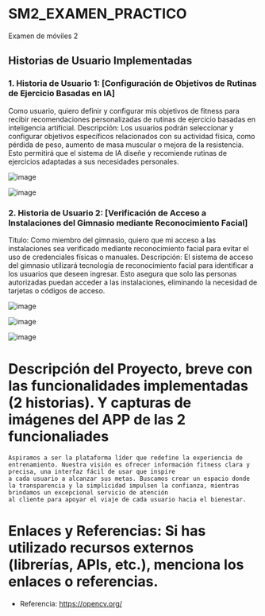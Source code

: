 # SM2_EXAMEN_PRACTICO
Examen de móviles 2

## Historias de Usuario Implementadas

### 1. Historia de Usuario 1: [Configuración de Objetivos de Rutinas de Ejercicio Basadas en IA]

Como usuario, quiero definir y configurar mis objetivos de fitness para recibir recomendaciones personalizadas de rutinas de ejercicio basadas en inteligencia artificial.
Descripción:
Los usuarios podrán seleccionar y configurar objetivos específicos relacionados con su actividad física, como pérdida de peso, aumento de masa muscular o mejora de la resistencia. Esto permitirá que el sistema de IA diseñe y recomiende rutinas de ejercicios adaptadas a sus necesidades personales.

![image](https://github.com/user-attachments/assets/6a97f7e7-bcdf-4950-a4a3-feebb8f5cc51)



![image](https://github.com/user-attachments/assets/ffa5570e-f137-4a7c-bae1-66151d85431d)




### 2. Historia de Usuario 2: [Verificación de Acceso a Instalaciones del Gimnasio mediante Reconocimiento Facial]

Título:
Como miembro del gimnasio, quiero que mi acceso a las instalaciones sea verificado mediante reconocimiento facial para evitar el uso de credenciales físicas o manuales.
Descripción:
El sistema de acceso del gimnasio utilizará tecnología de reconocimiento facial para identificar a los usuarios que deseen ingresar. Esto asegura que solo las personas autorizadas puedan acceder a las instalaciones, eliminando la necesidad de tarjetas o códigos de acceso.


![image](https://github.com/user-attachments/assets/6467ef81-2c22-4dd5-b458-20d675833a09)


![image](https://github.com/user-attachments/assets/aa9bfa11-7551-4010-b0d3-0c84e9764d10)


![image](https://github.com/user-attachments/assets/83ffa1f0-e93b-4b6d-a56d-cd878055bc5e)



# Descripción del Proyecto, breve con las funcionalidades implementadas (2 historias). Y capturas de imágenes del APP de las 2 funcionaliades
  
    Aspiramos a ser la plataforma líder que redefine la experiencia de entrenamiento. Nuestra visión es ofrecer información fitness clara y precisa, una interfaz fácil de usar que inspire 
    a cada usuario a alcanzar sus metas. Buscamos crear un espacio donde la transparencia y la simplicidad impulsen la confianza, mientras brindamos un excepcional servicio de atención 
    al cliente para apoyar el viaje de cada usuario hacia el bienestar.

  
# Enlaces y Referencias: Si has utilizado recursos externos (librerías, APIs, etc.), menciona los enlaces o referencias.
- Referencia: https://opencv.org/
